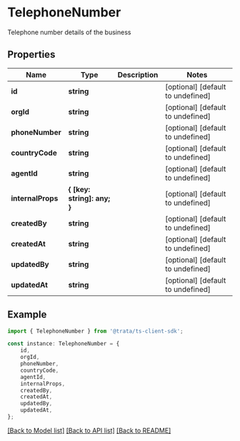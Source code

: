 # TelephoneNumber

Telephone number details of the business

## Properties

Name | Type | Description | Notes
------------ | ------------- | ------------- | -------------
**id** | **string** |  | [optional] [default to undefined]
**orgId** | **string** |  | [optional] [default to undefined]
**phoneNumber** | **string** |  | [optional] [default to undefined]
**countryCode** | **string** |  | [optional] [default to undefined]
**agentId** | **string** |  | [optional] [default to undefined]
**internalProps** | **{ [key: string]: any; }** |  | [optional] [default to undefined]
**createdBy** | **string** |  | [optional] [default to undefined]
**createdAt** | **string** |  | [optional] [default to undefined]
**updatedBy** | **string** |  | [optional] [default to undefined]
**updatedAt** | **string** |  | [optional] [default to undefined]

## Example

```typescript
import { TelephoneNumber } from '@trata/ts-client-sdk';

const instance: TelephoneNumber = {
    id,
    orgId,
    phoneNumber,
    countryCode,
    agentId,
    internalProps,
    createdBy,
    createdAt,
    updatedBy,
    updatedAt,
};
```

[[Back to Model list]](../README.md#documentation-for-models) [[Back to API list]](../README.md#documentation-for-api-endpoints) [[Back to README]](../README.md)
